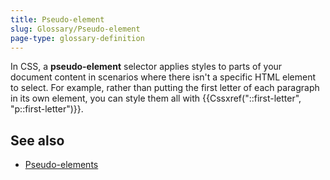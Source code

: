 ```yaml
---
title: Pseudo-element
slug: Glossary/Pseudo-element
page-type: glossary-definition
---
```




In CSS, a **pseudo-element** selector applies styles to parts of your document content in scenarios where there isn't a specific HTML element to select. For example, rather than putting the first letter of each paragraph in its own element, you can style them all with {{Cssxref("::first-letter", "p::first-letter")}}.

## See also

- [Pseudo-elements](/Web/CSS/Pseudo-elements)
